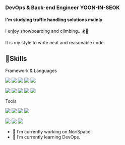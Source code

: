 ### DevOps & Back-end Engineer YOON-IN-SEOK
#### I'm studying traffic handling solutions mainly.


I enjoy snowboarding and climbing.. 🏂🧗

It is my style to write neat and reasonable code.

## 💪Skills

Framework & Languages

<p>
<img src="https://img.shields.io/badge/Node.js-339933?style=flat-square&logo=Node.js&logoColor=white"/>
<img src="https://img.shields.io/badge/Spring-6DB33F?style=flat-square&logo=Spring&logoColor=white"/>
<img src="https://img.shields.io/badge/Docker-2496ED?style=flat-square&logo=Docker&logoColor=white"/>
<img src="https://img.shields.io/badge/Kubernetes-326CE5?style=flat-square&logo=Kubernetes&logoColor=white"/>
<img src="https://img.shields.io/badge/.NET-512BD4?style=flat-square&logo=.NET&logoColor=white"/>
</p>
<p>
 <img src="https://img.shields.io/badge/JavaScript-F7DF1E?style=flat-square&logo=JavaScript&logoColor=white"/>
 <img src="https://img.shields.io/badge/Python-3776AB?style=flat-square&logo=Python&logoColor=white"/>
 <img src="https://img.shields.io/badge/FastAPI-009688?style=flat-square&logo=FastAPI&logoColor=white"/>
 <img src="https://img.shields.io/badge/C-A8B9CC?style=flat-square&logoColor=white"/>
 <img src="https://img.shields.io/badge/C++-00599C?style=flat-square&logo=C++&logoColor=white"/>
</p>

Tools

<p>
  <img src="https://img.shields.io/badge/IntelliJ IDEA-000000?style=flat-square&logo=IntelliJ IDEA&logoColor=white"/>
  <img src="https://img.shields.io/badge/PyCharm-000000?style=flat-square&logo=PyCharm&logoColor=white"/>
 <img src="https://img.shields.io/badge/Rider-000000?style=flat-square&logo=Rider&logoColor=white"/>
 <img src="https://img.shields.io/badge/Firebase-FFCA28?style=flat-square&logo=Firebase&logoColor=white"/>
 
</p>
<p>
 <img src="https://img.shields.io/badge/Amazon ECS-569A31?style=flat-square&logo=Amazon ECS&logoColor=white"/>
 <img src="https://img.shields.io/badge/Amazon S3-569A31?style=flat-square&logo=Amazon S3&logoColor=white"/>
 <img src="https://img.shields.io/badge/WireGuard-88171A?style=flat-square&logo=WireGuard&logoColor=white"/>
 </p>

- 🔭 I’m currently working on NoriSpace. 
- 🌱 I’m currently learning DevOps. 

 

<!--
**xjwl0305/xjwl0305** is a ✨ _special_ ✨ repository because its `README.md` (this file) appears on your GitHub profile.

Here are some ideas to get you started:

- 🔭 I’m currently working on ...
- 🌱 I’m currently learning ...
- 👯 I’m looking to collaborate on ...
- 🤔 I’m looking for help with ...
- 💬 Ask me about ...
- 📫 How to reach me: ...
- 😄 Pronouns: ...
- ⚡ Fun fact: ...
-->


